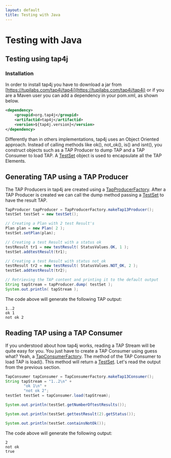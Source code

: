 ```yaml
---
layout: default
title: Testing with Java
---
```


# Testing with Java

## Testing using tap4j

### Installation

In order to install tap4j you have to download a jar from [https://tupilabs.com/tap4j/tap4j](https://tupilabs.com/tap4j/tap4j) or if you are a Maven user you can add a dependency in your pom.xml, as shown below.

```xml
<dependency>
    <groupid>org.tap4j</groupid>
    <artifactid>tap4j</artifactid>
    <version>${tap4j.version}</version>
</dependency>
```

Differently than in others implementations, tap4j uses an Object Oriented approach. Instead of calling methods like ok(), not_ok(), is() and isnt(), you construct objects such as a TAP Producer to dump TAP and a TAP Consumer to load TAP. A [TestSet](https://tupilabs.com/tap4j/tap4j/apidocs/org/tap4j/model/TestSet.html) object is used to encapsulate all the TAP Elements.

## Generating TAP using a TAP Producer

The TAP Producers in tap4j are created using a [TapProducerFactory](https://tupilabs.com/tap4j/tap4j/apidocs/org/tap4j/producer/TapProducerFactory.html). After a TAP Producer is created we can call the dump method passing a [TestSet](https://tupilabs.com/tap4j/tap4j/apidocs/org/tap4j/model/TestSet.html) to have the result TAP.

```java
TapProducer tapProducer = TapProducerFactory.makeTap13Producer();
testSet testSet = new testSet();

// Creating a Plan with 2 test Result's
Plan plan = new Plan( 2 );
testSet.setPlan(plan);

// Creating a test Result with a status ok
testResult tr1 = new testResult( StatusValues.OK, 1 );
testSet.addtestResult(tr1);

// Creating a test Result with status not_ok
testResult tr2 = new testResult( StatusValues.NOT_OK, 2 );
testSet.addtestResult(tr2);

// Retrieving the TAP content and printing it to the default output
String tapStream = tapProducer.dump( testSet );
System.out.println( tapStream );
```

The code above will generate the following TAP output:

```
1..2
ok 1
not ok 2
```

## Reading TAP using a TAP Consumer

If you understood about how tap4j works, reading a TAP Stream will be quite easy for you. You just have to create a TAP Consumer using guess what? Yeah, a [TapConsumerFactory](https://tupilabs.com/tap4j/tap4j/apidocs/org/tap4j/consumer/TapConsumerFactory.html). The method of the TAP Consumer to load TAP is load(). This method will return a [TestSet](https://tupilabs.com/tap4j/tap4j/apidocs/org/tap4j/model/TestSet.html). Let's read the output from the previous section.

```java
TapConsumer tapConsumer = TapConsumerFactory.makeTap13Consumer();
String tapStream = "1..2\n" +
		"ok 1\n" +
		"not ok 2";
testSet testSet = tapConsumer.load(tapStream);

System.out.println(testSet.getNumberOftestResults());

System.out.println(testSet.gettestResult(2).getStatus());

System.out.println(testSet.containsNotOk());
```
The code above will generate the following output:

```
2
not ok
true
```
